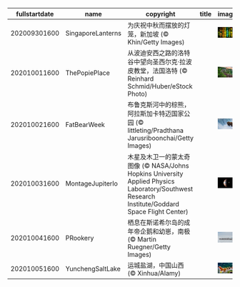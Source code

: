 |fullstartdate|name|copyright|title|image|
|--|--|--|--|--|
202009301600|SingaporeLanterns|为庆祝中秋而摆放的灯笼，新加坡 (© Khin/Getty Images)||![](/zh-CN/2020/10/202009301600SingaporeLanterns.jpg)|
202010011600|ThePopiePlace|从波迪安西之路的洛特谷中望向圣西尔克·拉波皮教堂，法国洛特 (© Reinhard Schmid/Huber/eStock Photo)||![](/zh-CN/2020/10/202010011600ThePopiePlace.jpg)|
202010021600|FatBearWeek|布鲁克斯河中的棕熊，阿拉斯加卡特迈国家公园 (© littleting/Pradthana Jarusriboonchai/Getty Images)||![](/zh-CN/2020/10/202010021600FatBearWeek.jpg)|
202010031600|MontageJupiterIo|木星及木卫一的蒙太奇图像  (© NASA/Johns Hopkins University Applied Physics Laboratory/Southwest Research Institute/Goddard Space Flight Center)||![](/zh-CN/2020/10/202010031600MontageJupiterIo.jpg)|
202010041600|PRookery|栖息在斯诺希尔岛的成年帝企鹅和幼崽，南极 (© Martin Ruegner/Getty Images)||![](/zh-CN/2020/10/202010041600PRookery.jpg)|
202010051600|YunchengSaltLake|运城盐湖，中国山西 (© Xinhua/Alamy)||![](/zh-CN/2020/10/202010051600YunchengSaltLake.jpg)|
